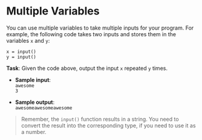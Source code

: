 # Multiple Variables

You can use multiple variables to take multiple inputs for your program.
For example, the following code takes two inputs and stores them in the variables `x` and `y`:
```
x = input()
y = input()
```

**Task**: Given the code above, output the input `x` repeated `y` times.

- **Sample input**:  
`awesome`  
`3`  

- **Sample output**:  
`awesomeawesomeawesome`  

>Remember, the `input()` function results in a string. You need to convert the result into the corresponding type, if you need to use it as a number.